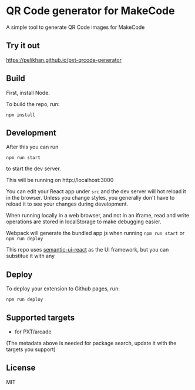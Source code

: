 # QR Code generator for MakeCode

A simple tool to generate QR Code images for MakeCode

## Try it out

https://pelikhan.github.io/pxt-qrcode-generator

## Build

First, install Node.

To build the repo, run:

```
npm install
```

## Development

After this you can run
```
npm run start
```
to start the dev server.

This will be running on http://localhost:3000

You can edit your React app under ``src`` and the dev server will hot reload it in the browser. Unless you change styles, you generally don't have to reload it to see your changes during development.

When running locally in a web browser, and not in an iframe, read and write operations are stored in localStorage to make debugging easier.

Webpack will generate the bundled app js when running ``npm run start`` or ``npm run deploy``

This repo uses [semantic-ui-react](https://github.com/Semantic-Org/Semantic-UI-React) as the UI framework, but you can substitue it with any

## Deploy

To deploy your extension to Github pages, run:

```
npm run deploy
```

## Supported targets
* for PXT/arcade

(The metadata above is needed for package search, update it with the targets you support)

## License

MIT
